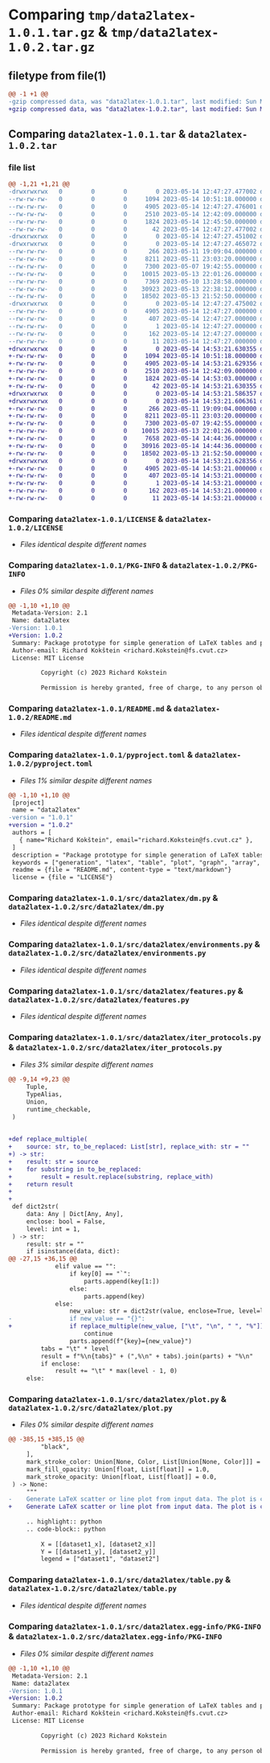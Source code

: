 # Comparing `tmp/data2latex-1.0.1.tar.gz` & `tmp/data2latex-1.0.2.tar.gz`

## filetype from file(1)

```diff
@@ -1 +1 @@
-gzip compressed data, was "data2latex-1.0.1.tar", last modified: Sun May 14 12:47:27 2023, max compression
+gzip compressed data, was "data2latex-1.0.2.tar", last modified: Sun May 14 14:53:21 2023, max compression
```

## Comparing `data2latex-1.0.1.tar` & `data2latex-1.0.2.tar`

### file list

```diff
@@ -1,21 +1,21 @@
-drwxrwxrwx   0        0        0        0 2023-05-14 12:47:27.477002 data2latex-1.0.1/
--rw-rw-rw-   0        0        0     1094 2023-05-14 10:51:18.000000 data2latex-1.0.1/LICENSE
--rw-rw-rw-   0        0        0     4905 2023-05-14 12:47:27.476001 data2latex-1.0.1/PKG-INFO
--rw-rw-rw-   0        0        0     2510 2023-05-14 12:42:09.000000 data2latex-1.0.1/README.md
--rw-rw-rw-   0        0        0     1824 2023-05-14 12:45:50.000000 data2latex-1.0.1/pyproject.toml
--rw-rw-rw-   0        0        0       42 2023-05-14 12:47:27.477002 data2latex-1.0.1/setup.cfg
-drwxrwxrwx   0        0        0        0 2023-05-14 12:47:27.451002 data2latex-1.0.1/src/
-drwxrwxrwx   0        0        0        0 2023-05-14 12:47:27.465072 data2latex-1.0.1/src/data2latex/
--rw-rw-rw-   0        0        0      266 2023-05-11 19:09:04.000000 data2latex-1.0.1/src/data2latex/__init__.py
--rw-rw-rw-   0        0        0     8211 2023-05-11 23:03:20.000000 data2latex-1.0.1/src/data2latex/dm.py
--rw-rw-rw-   0        0        0     7300 2023-05-07 19:42:55.000000 data2latex-1.0.1/src/data2latex/environments.py
--rw-rw-rw-   0        0        0    10015 2023-05-13 22:01:26.000000 data2latex-1.0.1/src/data2latex/features.py
--rw-rw-rw-   0        0        0     7369 2023-05-10 13:28:58.000000 data2latex-1.0.1/src/data2latex/iter_protocols.py
--rw-rw-rw-   0        0        0    30923 2023-05-13 22:38:12.000000 data2latex-1.0.1/src/data2latex/plot.py
--rw-rw-rw-   0        0        0    18502 2023-05-13 21:52:50.000000 data2latex-1.0.1/src/data2latex/table.py
-drwxrwxrwx   0        0        0        0 2023-05-14 12:47:27.475002 data2latex-1.0.1/src/data2latex.egg-info/
--rw-rw-rw-   0        0        0     4905 2023-05-14 12:47:27.000000 data2latex-1.0.1/src/data2latex.egg-info/PKG-INFO
--rw-rw-rw-   0        0        0      407 2023-05-14 12:47:27.000000 data2latex-1.0.1/src/data2latex.egg-info/SOURCES.txt
--rw-rw-rw-   0        0        0        1 2023-05-14 12:47:27.000000 data2latex-1.0.1/src/data2latex.egg-info/dependency_links.txt
--rw-rw-rw-   0        0        0      162 2023-05-14 12:47:27.000000 data2latex-1.0.1/src/data2latex.egg-info/requires.txt
--rw-rw-rw-   0        0        0       11 2023-05-14 12:47:27.000000 data2latex-1.0.1/src/data2latex.egg-info/top_level.txt
+drwxrwxrwx   0        0        0        0 2023-05-14 14:53:21.630355 data2latex-1.0.2/
+-rw-rw-rw-   0        0        0     1094 2023-05-14 10:51:18.000000 data2latex-1.0.2/LICENSE
+-rw-rw-rw-   0        0        0     4905 2023-05-14 14:53:21.629356 data2latex-1.0.2/PKG-INFO
+-rw-rw-rw-   0        0        0     2510 2023-05-14 12:42:09.000000 data2latex-1.0.2/README.md
+-rw-rw-rw-   0        0        0     1824 2023-05-14 14:53:03.000000 data2latex-1.0.2/pyproject.toml
+-rw-rw-rw-   0        0        0       42 2023-05-14 14:53:21.630355 data2latex-1.0.2/setup.cfg
+drwxrwxrwx   0        0        0        0 2023-05-14 14:53:21.586357 data2latex-1.0.2/src/
+drwxrwxrwx   0        0        0        0 2023-05-14 14:53:21.606361 data2latex-1.0.2/src/data2latex/
+-rw-rw-rw-   0        0        0      266 2023-05-11 19:09:04.000000 data2latex-1.0.2/src/data2latex/__init__.py
+-rw-rw-rw-   0        0        0     8211 2023-05-11 23:03:20.000000 data2latex-1.0.2/src/data2latex/dm.py
+-rw-rw-rw-   0        0        0     7300 2023-05-07 19:42:55.000000 data2latex-1.0.2/src/data2latex/environments.py
+-rw-rw-rw-   0        0        0    10015 2023-05-13 22:01:26.000000 data2latex-1.0.2/src/data2latex/features.py
+-rw-rw-rw-   0        0        0     7658 2023-05-14 14:44:36.000000 data2latex-1.0.2/src/data2latex/iter_protocols.py
+-rw-rw-rw-   0        0        0    30916 2023-05-14 14:44:36.000000 data2latex-1.0.2/src/data2latex/plot.py
+-rw-rw-rw-   0        0        0    18502 2023-05-13 21:52:50.000000 data2latex-1.0.2/src/data2latex/table.py
+drwxrwxrwx   0        0        0        0 2023-05-14 14:53:21.628356 data2latex-1.0.2/src/data2latex.egg-info/
+-rw-rw-rw-   0        0        0     4905 2023-05-14 14:53:21.000000 data2latex-1.0.2/src/data2latex.egg-info/PKG-INFO
+-rw-rw-rw-   0        0        0      407 2023-05-14 14:53:21.000000 data2latex-1.0.2/src/data2latex.egg-info/SOURCES.txt
+-rw-rw-rw-   0        0        0        1 2023-05-14 14:53:21.000000 data2latex-1.0.2/src/data2latex.egg-info/dependency_links.txt
+-rw-rw-rw-   0        0        0      162 2023-05-14 14:53:21.000000 data2latex-1.0.2/src/data2latex.egg-info/requires.txt
+-rw-rw-rw-   0        0        0       11 2023-05-14 14:53:21.000000 data2latex-1.0.2/src/data2latex.egg-info/top_level.txt
```

### Comparing `data2latex-1.0.1/LICENSE` & `data2latex-1.0.2/LICENSE`

 * *Files identical despite different names*

### Comparing `data2latex-1.0.1/PKG-INFO` & `data2latex-1.0.2/PKG-INFO`

 * *Files 0% similar despite different names*

```diff
@@ -1,10 +1,10 @@
 Metadata-Version: 2.1
 Name: data2latex
-Version: 1.0.1
+Version: 1.0.2
 Summary: Package prototype for simple generation of LaTeX tables and plots from scientific data for use in any document.
 Author-email: Richard Kokštein <richard.Kokstein@fs.cvut.cz>
 License: MIT License
         
         Copyright (c) 2023 Richard Kokstein
         
         Permission is hereby granted, free of charge, to any person obtaining a copy
```

### Comparing `data2latex-1.0.1/README.md` & `data2latex-1.0.2/README.md`

 * *Files identical despite different names*

### Comparing `data2latex-1.0.1/pyproject.toml` & `data2latex-1.0.2/pyproject.toml`

 * *Files 1% similar despite different names*

```diff
@@ -1,10 +1,10 @@
 [project]
 name = "data2latex"
-version = "1.0.1"
+version = "1.0.2"
 authors = [
   { name="Richard Kokštein", email="richard.Kokstein@fs.cvut.cz" },
 ]
 description = "Package prototype for simple generation of LaTeX tables and plots from scientific data for use in any document."
 keywords = ["generation", "latex", "table", "plot", "graph", "array", "datatable"]
 readme = {file = "README.md", content-type = "text/markdown"}
 license = {file = "LICENSE"}
```

### Comparing `data2latex-1.0.1/src/data2latex/dm.py` & `data2latex-1.0.2/src/data2latex/dm.py`

 * *Files identical despite different names*

### Comparing `data2latex-1.0.1/src/data2latex/environments.py` & `data2latex-1.0.2/src/data2latex/environments.py`

 * *Files identical despite different names*

### Comparing `data2latex-1.0.1/src/data2latex/features.py` & `data2latex-1.0.2/src/data2latex/features.py`

 * *Files identical despite different names*

### Comparing `data2latex-1.0.1/src/data2latex/iter_protocols.py` & `data2latex-1.0.2/src/data2latex/iter_protocols.py`

 * *Files 3% similar despite different names*

```diff
@@ -9,14 +9,23 @@
     Tuple,
     TypeAlias,
     Union,
     runtime_checkable,
 )
 
 
+def replace_multiple(
+    source: str, to_be_replaced: List[str], replace_with: str = ""
+) -> str:
+    result: str = source
+    for substring in to_be_replaced:
+        result = result.replace(substring, replace_with)
+    return result
+
+
 def dict2str(
     data: Any | Dict[Any, Any],
     enclose: bool = False,
     level: int = 1,
 ) -> str:
     result: str = ""
     if isinstance(data, dict):
@@ -27,15 +36,15 @@
             elif value == "":
                 if key[0] == "`":
                     parts.append(key[1:])
                 else:
                     parts.append(key)
             else:
                 new_value: str = dict2str(value, enclose=True, level=level + 1)
-                if new_value == "{}":
+                if replace_multiple(new_value, ["\t", "\n", " ", "%"]) == "{}":
                     continue
                 parts.append(f"{key}={new_value}")
         tabs = "\t" * level
         result = f"%\n{tabs}" + (",%\n" + tabs).join(parts) + "%\n"
         if enclose:
             result += "\t" * max(level - 1, 0)
     else:
```

### Comparing `data2latex-1.0.1/src/data2latex/plot.py` & `data2latex-1.0.2/src/data2latex/plot.py`

 * *Files 0% similar despite different names*

```diff
@@ -385,15 +385,15 @@
         "black",
     ],
     mark_stroke_color: Union[None, Color, List[Union[None, Color]]] = None,
     mark_fill_opacity: Union[float, List[float]] = 1.0,
     mark_stroke_opacity: Union[float, List[float]] = 0.0,
 ) -> None:
     """
-    Generate LaTeX scatter or line plot from input data. The plot is created with ``pgfplots`` package (``tikzpicture`` + ``axis`` environment). Data can be in the form of a list or an array of numbers for single single line. For plotting more data sets, input data should be in the form of list of lists as shown below:
+    Generate LaTeX scatter or line plot from input data. The plot is created with ``pgfplots`` package (``tikzpicture`` + ``axis`` environment). Data can be in the form of a list or an array of numbers for single line. For plotting more data sets, input data should be in the form of list of lists as shown below:
 
     .. highlight:: python
     .. code-block:: python
 
         X = [[dataset1_x], [dataset2_x]]
         Y = [[dataset1_y], [dataset2_y]]
         legend = ["dataset1", "dataset2"]
```

### Comparing `data2latex-1.0.1/src/data2latex/table.py` & `data2latex-1.0.2/src/data2latex/table.py`

 * *Files identical despite different names*

### Comparing `data2latex-1.0.1/src/data2latex.egg-info/PKG-INFO` & `data2latex-1.0.2/src/data2latex.egg-info/PKG-INFO`

 * *Files 0% similar despite different names*

```diff
@@ -1,10 +1,10 @@
 Metadata-Version: 2.1
 Name: data2latex
-Version: 1.0.1
+Version: 1.0.2
 Summary: Package prototype for simple generation of LaTeX tables and plots from scientific data for use in any document.
 Author-email: Richard Kokštein <richard.Kokstein@fs.cvut.cz>
 License: MIT License
         
         Copyright (c) 2023 Richard Kokstein
         
         Permission is hereby granted, free of charge, to any person obtaining a copy
```

